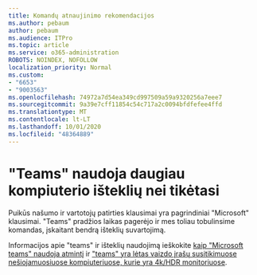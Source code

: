 ```yaml
---
title: Komandų atnaujinimo rekomendacijos
ms.author: pebaum
author: pebaum
ms.audience: ITPro
ms.topic: article
ms.service: o365-administration
ROBOTS: NOINDEX, NOFOLLOW
localization_priority: Normal
ms.custom:
- "6653"
- "9003563"
ms.openlocfilehash: 74972a7d54ea349cd997509a59a9320256a7eee7
ms.sourcegitcommit: 9a39e7cff11854c54c717a2c0094bfdfefee4ffd
ms.translationtype: MT
ms.contentlocale: lt-LT
ms.lasthandoff: 10/01/2020
ms.locfileid: "48364889"
---
```

# <a name="teams-is-using-more-computer-resources-than-expected"></a>"Teams" naudoja daugiau kompiuterio išteklių nei tikėtasi

Puikūs našumo ir vartotojų patirties klausimai yra pagrindiniai "Microsoft" klausimai. "Teams" pradžios laikas pagerėjo ir mes toliau tobulinsime komandas, įskaitant bendrą išteklių suvartojimą.  

Informacijos apie "teams" ir išteklių naudojimą ieškokite [kaip "Microsoft teams" naudoja atmintį](https://docs.microsoft.com/microsoftteams/teams-memory-usage-perf)  ir  ["teams" yra lėtas vaizdo įrašų susitikimuose nešiojamuosiuose kompiuteriuose, kurie yra 4k/HDR monitoriuose](https://docs.microsoft.com/MicrosoftTeams/troubleshoot/known-issues/teams-slow-video-meetings-laptops-4k).
